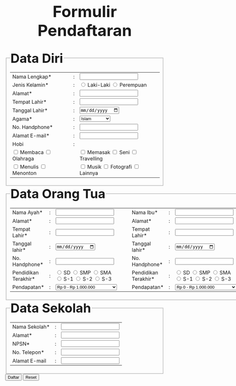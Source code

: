 <!DOCTYPE html>
<html lang="en">
<head>
    <meta charset="UTF-8">
    <meta name="viewport" content="width=device-width, initial-scale=1.0">
</head>
<body>
    <h1 style="font-size: 50px;text-align: center;">Formulir Pendaftaran</h1>
    <form action="" method="POST">
    <fieldset>
        <legend style="font-size: 40px;"><b>Data Diri</b></legend>
            <table>
                <tr>
                    <td>Nama Lengkap*</td>
                    <td>:</td>
                    <td><input type="text" name="nama" required></td>
                </tr>
                <tr>
                    <td>Jenis Kelamin*</td>
                    <td>:</td>
                    <td><input type="radio" id="laki-laki" name="jenis kelamin" value="laki-laki">
                    <label for="laki-laki">Laki-Laki</label>
                    <input type="radio" id="perempuan" name="jenis kelamin" value="perempuan">
                    <label for="perempuan">Perempuan</label>
                    </td>
                </tr>
                <tr>
                    <td>Alamat*</td>
                    <td>:</td>
                    <td><input type="text" name="alamat" required></td>
                </tr>
                <tr>
                    <td>Tempat Lahir*</td>
                    <td>:</td>
                    <td><input type="text" name="tempat lahit" required></td>
                </tr>
                <tr>
                    <td>Tanggal Lahir*</td>
                    <td>:</td>
                    <td><input type="date" name="tanggal lahir" required></td>
                </tr>
                <tr>
                    <td>Agama*</td>
                    <td>:</td>
                    <td><select name="agama">
                        <option value="Islam">Islam</option>
                        <option value="Protestan">Protestan</option>
                        <option value="Katolik">Katolik</option>
                        <option value="Buddha">Buddha</option>
                        <option value="Hindu">Hindu</option>
                        <option value="Kong Hu Cu">Kong Hu CU</option>
                        </select>
                    </td>
                </tr>
                <tr>
                    <td>No. Handphone*</td>
                    <td>:</td>
                    <td><input type="number" name="nomor handphone" required></td>
                </tr>
                 <tr>
                    <td>Alamat E-mail*</td>
                    <td>:</td>
                    <td><input type="email" name="alamat email" required></td>
                </tr>
                <tr>
                     <td>Hobi</td>
                    <td>:</td>
                </tr>
                <tr>
                    <td>
                        <input type="checkbox" id="membaca" name="hobi" value="membaca">
                        <label for="membaca">Membaca</label>
                        <input type="checkbox" id="olahraga" name="hobi" value="olahraga">
                        <label for="olahraga">Olahraga</label>
                    </td>
                    <td> </td>
                    <td>
                        <input type="checkbox" id="memasak" name="hobi" value="memasak">
                        <label for="memasak">Memasak</label>
                        <input type="checkbox" id="seni" name="hobi" value="seni">
                        <label for="seni">Seni</label>
                        <input type="checkbox" id="travelling" name="hobi" value="travelling">
                        <label for="travelling"> Travelling</label>
                    </td>
                </tr>
                <tr>
                    <td>
                        <input type="checkbox" id="menulis" name="hobi" value="menulis">
                        <label for="menulis">Menulis</label>
                        <input type="checkbox" id="menonton" name="hobi" value="menonton">
                        <label for="menonton">Menonton</label>
                    <td> </td>
                    <td>
                        <input type="checkbox" id="musik" name="hobi" value="musik">
                        <label for="musik">Musik</label>
                        <input type="checkbox" id="fotografi" name="hobi" value="fotografi">
                        <label for="fotografi">Fotografi</label>
                        <input type="checkbox" id="lainnya" name="hpbi" value="lainnya">
                        <label for="lainnya">Lainnya</label>
                    </td>
                </tr>
            </table>
    </fieldset>
    <fieldset>
        <legend style="font-size:40px"><b>Data Orang Tua</b></legend>
            <table>
                <tr>
                    <td>Nama Ayah*</td>
                    <td>:</td>
                    <td><input type="text" name="nama" required></td>
                    <td></td>
                    <td></td>
                    <td>Nama Ibu*</td>
                    <td>:</td>
                    <td><input type="text" name="nama" required></td>
                </tr>
                <tr>
                    <td>Alamat*</td>
                    <td>:</td>
                    <td><input type="text" name="alamat" required></td>
                    <td></td>
                    <td></td>
                    <td>Alamat*</td>
                    <td>:</td>
                    <td><input type="text" name="alamat" required></td>
            </tr>
            <tr>
                <td>Tempat Lahir*</td>
                <td>:</td>
                <td><input type="text" name="tempat" required></td>
                <td></td>
                <td></td>
                <td>Tempat Lahir*</td>
                <td>:</td>
                <td><input type="text" name="tempat" required></td>
            </tr>
            <tr>
                <td>Tanggal lahir*</td>
                <td>:</td>
                <td><input type="date" name="tanggal" required></td>
                <td></td>
                <td></td>
                <td>Tanggal lahir*</td>
                <td>:</td>
                <td><input type="date" name="tanggal" required></td>
            </tr>
            <tr>
                <td>No. Handphone*</td>
                <td>:</td>
                <td><input type="number" name="nomor" required></td>
                <td></td>
                <td></td>
                <td>No. Handphone*</td>
                <td>:</td>
                <td><input type="number" name="nomor" required></td>
            </tr>
            <tr>
                <td>Pendidikan Terakhir*</td>
                <td>:</td>
                <td>
                <input type="radio" id="SD" name="pendidikan" value="SD">
                <label for="SD">SD</label>
                <input type="radio" id="SMP" name="pendidikan" value="SMP">
                <label for="SMP">SMP</label>
                <input type="radio" id="SMA" name="pendidikan" value="SMA">
                <label for="SMA">SMA</label>
                <input type="radio" id="S-1" name="pendidikan" value="S-1">
                <label for="S-1">S-1</label>
                <input type="radio" id="S-2" name="Pendidikan" value="S-2">
                <label for="S-2">S-2</label>
                <input type="radio" id="S-3" name="pendidikan" value="S-3">
                <label for="S-3">S-3</label></td>
                <td></td>
                <td></td>
                <td>Pendidikan Terakhir*</td>
                <td>:</td>
                <td>
                <input type="radio" id="SD" name="pendidikan" value="SD">
                <label for="SD">SD</label>
                <input type="radio" id="SMP" name="pendidikan" value="SMP">
                <label for="SMP">SMP</label>
                <input type="radio" id="SMA" name="pendidikan" value="SMA">
                <label for="SMA">SMA</label>
                <input type="radio" id="S-1" name="pendidikan" value="S-1">
                <label for="S-1">S-1</label>
                <input type="radio" id="S-2" name="Pendidikan" value="S-2">
                <label for="S-2">S-2</label>
                <input type="radio" id="S-3" name="pendidikan" value="S-3">
                <label for="S-3">S-3</label></td>
            </tr>
            <tr>
                <td>Pendapatan*</td>
                <td>:</td>
                <td>
                    <select name="pendapatan">
                        <option value="rupiah">Rp 0 - Rp 1.000.000</option>
                        <option value="rupiah">Rp 1.000.000 - Rp 2.500.000</option>
                        <option value="rupiah">Rp 2.500.000 - Rp 5.000.000</option>
                        <option value="rupiah">> Rp 5.000.000</option>
                    </select>
                </td>
                <td></td>
                <td></td>
                <td>Pendapatan*</td>
                <td>:</td>
                <td>
                    <select name="pendapatan">
                        <option value="rupiah">Rp 0 - Rp 1.000.000</option>
                        <option value="rupiah">Rp 1.000.000 - Rp 2.500.000</option>
                        <option value="rupiah">Rp 2.500.000 - Rp 5.000.000</option>
                        <option value="rupiah">> Rp 5.000.000</option>
                    </select>
                </td>
            </tr>
        </table>
    </fieldset>
    <fieldset>
        <legend style="font-size: 40px;"><b>Data Sekolah</b></legend>
        <table>
            <tr>
                <td>Nama Sekolah*</td>
                <td>:</td>
                <td><input type="text" name="nama" required></td>
            </tr>
            <tr>
                <td>Alamat*</td>
                <td>:</td>
                <td><input type="text" nmae="alamat" required></td>
            </tr>
            <tr>
                <td>NPSN*</td>
                <td>:</td>
                <td><input type="number" name="nomor" required></td>
            </tr>
            <tr>
                <td>No. Telepon*</td>
                <td>:</td>
                <td><input type="number" name="nomor" required></td>
            </tr>
            <tr>
                <td>Alamat E-mail</td>
                <td>:</td>
                <td><input type="email" name="email" required></td>
            </tr>
        </table>
    </fieldset>
        <button type="submit">Daftar</button>
        <button type="reset">Reset</button>
</form>
</body>
</html>
